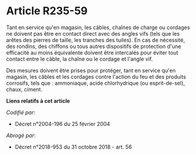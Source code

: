 # Article R235-59

Tant en service qu'en magasin, les câbles, chaînes de charge ou cordages ne doivent pas être en contact direct avec des
angles vifs (tels que les arêtes des pierres de taille, les tranches des tuiles). En cas de nécessité, des rondins, des
chiffons ou tous autres dispositifs de protection d'une efficacité au moins équivalente doivent être intercalés pour éviter
tout contact entre le câble, la chaîne ou le cordage et l'angle vif.

Des mesures doivent être prises pour protéger, tant en service qu'en magasin, les câbles et les cordages contre l'action du
feu et des produits corrosifs, tels que : ammoniaque, acide chlorhydrique (ou esprit-de-sel), chaux, ciment.

**Liens relatifs à cet article**

_Codifié par_:

  - Décret n°2004-196 du 25 février 2004

_Abrogé par_:

  - Décret n°2018-953 du 31 octobre 2018 - art. 56
